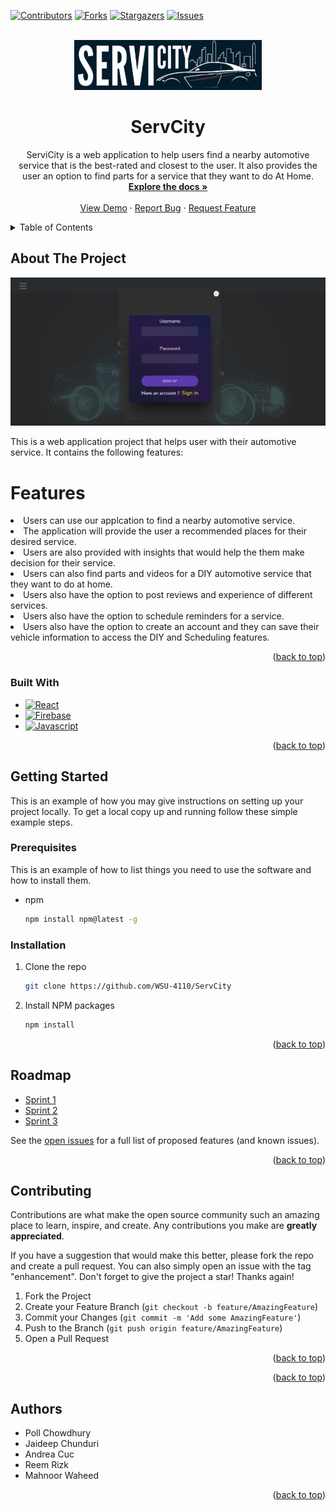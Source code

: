 <a name="readme-top"></a>
<!--
*** Thanks for checking out the Best-README-Template. If you have a suggestion
*** that would make this better, please fork the repo and create a pull request
*** or simply open an issue with the tag "enhancement".
*** Don't forget to give the project a star!
*** Thanks again! Now go create something AMAZING! :D
-->



<!-- PROJECT SHIELDS -->
<!--
*** I'm using markdown "reference style" links for readability.
*** Reference links are enclosed in brackets [ ] instead of parentheses ( ).
*** See the bottom of this document for the declaration of the reference variables
*** for contributors-url, forks-url, etc. This is an optional, concise syntax you may use.
*** https://www.markdownguide.org/basic-syntax/#reference-style-links
-->
[![Contributors][contributors-shield]][contributors-url]
[![Forks][forks-shield]][forks-url]
[![Stargazers][stars-shield]][stars-url]
[![Issues][issues-shield]][issues-url]



<!-- PROJECT LOGO -->
<br />
<div align="center">
  <a href="https://github.com/WSU-4110/ServCity">
    <img src="src/images/Logo.jpg" alt="Logo" width="300" height="80">
  </a>

<h1 align="center">ServCity</h1>

  <p align="center">
    ServiCity is a web application to help users find a nearby automotive service that is the best-rated and closest to the user. It also provides the user an option to find parts for a service that they want to do At Home.
    <br />
    <a href="https://github.com/WSU-4110/ServCity"><strong>Explore the docs »</strong></a>
    <br />
    <br />
    <a href="https://github.com/WSU-4110/ServCity">View Demo</a>
    ·
    <a href="https://github.com/WSU-4110/ServCity/issues">Report Bug</a>
    ·
    <a href="https://github.com/WSU-4110/ServCity/issues">Request Feature</a>
  </p>
</div>



<!-- TABLE OF CONTENTS -->
<details>
  <summary>Table of Contents</summary>
  <ol>
    <li>
      <a href="#about-the-project">About The Project</a>
      <ul>
        <li><a href="#built-with">Built With</a></li>
      </ul>
    </li>
    <li>
      <a href="#getting-started">Getting Started</a>
      <ul>
        <li><a href="#prerequisites">Prerequisites</a></li>
        <li><a href="#installation">Installation</a></li>
      </ul>
    </li>
    <li><a href="#roadmap">Roadmap</a></li>
    <li><a href="#contributing">Contributing</a></li>
    <li><a href="#authors">Authors</a></li>
  </ol>
</details>



<!-- ABOUT THE PROJECT -->
## About The Project

[![Product Name Screen Shot][product-screenshot]](https://example.com)

This is a web application project that helps user with their automotive service. It contains the following features:
<h1> Features </h1>
<li> Users can use our applcation to find a nearby automotive service. 
<li> The application will provide the user a recommended places for their desired service.
<li> Users are also provided with insights that would help the them make decision for their service.
<li> Users can also find parts and videos for a DIY automotive service that they want to do at home. 
<li> Users also have the option to post reviews and experience of different services.
<li> Users also have the option to schedule reminders for a service.
<li> Users also have the option to create an account and they can save their vehicle information to access the DIY and Scheduling features.


<p align="right">(<a href="#readme-top">back to top</a>)</p>



### Built With

* [![React][React.js]][React-url]
* [![Firebase][firbase.com]][firebase-url]
* [![Javascript][javascript.com]][javascript-url]

<p align="right">(<a href="#readme-top">back to top</a>)</p>



<!-- GETTING STARTED -->
## Getting Started

This is an example of how you may give instructions on setting up your project locally.
To get a local copy up and running follow these simple example steps.

### Prerequisites

This is an example of how to list things you need to use the software and how to install them.
* npm
  ```sh
  npm install npm@latest -g
  ```

### Installation

1. Clone the repo
   ```sh
   git clone https://github.com/WSU-4110/ServCity
   ```
2. Install NPM packages
   ```sh
   npm install
   ```


<p align="right">(<a href="#readme-top">back to top</a>)</p>






<!-- ROADMAP -->
## Roadmap

* [Sprint 1](https://github.com/WSU-4110/ServCity/wiki)
* [Sprint 2](https://github.com/WSU-4110/ServCity/wiki)
* [Sprint 3](https://github.com/WSU-4110/ServCity/wiki)

See the [open issues](https://github.com/WSU-4110/ServCity/issues) for a full list of proposed features (and known issues).

<p align="right">(<a href="#readme-top">back to top</a>)</p>



<!-- CONTRIBUTING -->
## Contributing

Contributions are what make the open source community such an amazing place to learn, inspire, and create. Any contributions you make are **greatly appreciated**.

If you have a suggestion that would make this better, please fork the repo and create a pull request. You can also simply open an issue with the tag "enhancement".
Don't forget to give the project a star! Thanks again!

1. Fork the Project
2. Create your Feature Branch (`git checkout -b feature/AmazingFeature`)
3. Commit your Changes (`git commit -m 'Add some AmazingFeature'`)
4. Push to the Branch (`git push origin feature/AmazingFeature`)
5. Open a Pull Request

<p align="right">(<a href="#readme-top">back to top</a>)</p>



<p align="right">(<a href="#readme-top">back to top</a>)</p>



<!-- ACKNOWLEDGMENTS -->
## Authors

* Poll Chowdhury
* Jaideep Chunduri
* Andrea Cuc
* Reem Rizk
* Mahnoor Waheed

<p align="right">(<a href="#readme-top">back to top</a>)</p>



<!-- MARKDOWN LINKS & IMAGES -->
<!-- https://www.markdownguide.org/basic-syntax/#reference-style-links -->
[contributors-shield]: https://img.shields.io/github/contributors/WSU-4110/ServCity.svg?style=for-the-badge
[contributors-url]: https://github.com/WSU-4110/ServCity/graphs/contributors
[forks-shield]: https://img.shields.io/github/forks/WSU-4110/ServCity.svg?style=for-the-badge
[forks-url]: https://github.com/WSU-4110/ServCity/fork
[stars-shield]: https://img.shields.io/github/stars/WSU-4110/ServCity.svg?style=for-the-badge
[stars-url]: https://github.com/WSU-4110/ServCity/stargazers
[issues-shield]: https://img.shields.io/github/issues/WSU-4110/ServCity.svg?style=for-the-badge
[issues-url]: https://github.com/WSU-4110/ServCity/issues
[license-shield]: https://img.shields.io/github/license/WSU-4110/ServCity.svg?style=for-the-badge
[license-url]: https://github.com/github_username/repo_name/blob/master/LICENSE.txt
[linkedin-shield]: https://img.shields.io/badge/-LinkedIn-black.svg?style=for-the-badge&logo=linkedin&colorB=555
[linkedin-url]: https://linkedin.com/in/linkedin_username
[product-screenshot]: src/images/productscreenshot.jpg
[Next.js]: https://img.shields.io/badge/next.js-000000?style=for-the-badge&logo=nextdotjs&logoColor=white
[Next-url]: https://nextjs.org/
[React.js]: https://img.shields.io/badge/React-20232A?style=for-the-badge&logo=react&logoColor=61DAFB
[React-url]: https://reactjs.org/
[Vue.js]: https://img.shields.io/badge/Vue.js-35495E?style=for-the-badge&logo=vuedotjs&logoColor=4FC08D
[Vue-url]: https://vuejs.org/
[Angular.io]: https://img.shields.io/badge/Angular-DD0031?style=for-the-badge&logo=angular&logoColor=white
[Angular-url]: https://angular.io/
[Svelte.dev]: https://img.shields.io/badge/Svelte-4A4A55?style=for-the-badge&logo=svelte&logoColor=FF3E00
[Svelte-url]: https://svelte.dev/
[Laravel.com]: https://img.shields.io/badge/Laravel-FF2D20?style=for-the-badge&logo=laravel&logoColor=white
[Laravel-url]: https://laravel.com
[Bootstrap.com]: https://img.shields.io/badge/Bootstrap-563D7C?style=for-the-badge&logo=bootstrap&logoColor=white
[Bootstrap-url]: https://getbootstrap.com
[JQuery.com]: https://img.shields.io/badge/jQuery-0769AD?style=for-the-badge&logo=jquery&logoColor=white
[JQuery-url]: https://jquery.com
[firbase.com]: https://img.shields.io/badge/firebase-0769AD?style=for-the-badge&logo=firebase&logoColor=white
[firebase-url]: https://firebase.google.com/
[javascript.com]: https://img.shields.io/badge/javascript-563D7C?style=for-the-badge&logo=javascript&logoColor=yellow
[javascript-url]: https://www.javascript.com/
